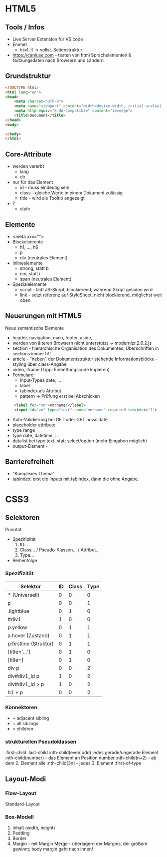 # HTML5

## Tools / Infos
* Live Server Extension für VS code
* Emmet
  * `html:5` -> vollst. Seitenstruktur 
* https://caniuse.com - testen von html Sprachelementen & Nutzungsdaten nach Browsern und Ländern

## Grundstruktur
```html
<!DOCTYPE html>
<html lang="en">
<head>
    <meta charset="UTF-8">
    <meta name="viewport" content="width=device-width, initial-scale=1.0">
    <meta http-equiv="X-UA-Compatible" content="ie=edge">
    <title>Document</title>
</head>
<body>
    
</body>
</html>
```

## Core-Attribute
* werden vererbt
  * lang
  * dir
* nur für das Element
  * id - muss eindeutig sein
  * class - gleiche Werte in einem Dokument zulässig
  * title - wird als Tooltip angezeigt
* ?
  * style

## Elemente
* \<meta xxx=""> 
* Blockelemente
  * h1, ..., h6
  * p
  * div (neutrales Element)
* Inlineelemente
  * strong, statt b
  * em, statt i
  * span (neutrales Element)
* Spezialelemente
  * script - lädt JS-Skript, blockierend, während Skript geladen wird
  * link - setzt referenz auf StyleSheet, nicht blockierend, möglichst weit oben

## Neuerungen mit HTML5
Neue semantische Elemente

* header, navigation, main, footer, aside, ...
* werden von älteren Browsern nicht unterstützt -> modernizr.2.6.2.js
* section - hierarchische Organisation des Dokumentes, Überschriften in sections immer h1!
* article - "neben" der Dokumentstruktur stehende Informationsblöcke - styling über class-Angabe
* video, iframe (Tipp: Einbettungscode kopieren)
* Formulare: 
  * Input-Types date, ...
  * label
  * tabindex als Attribut
  * pattern -> Prüfung erst bei Abschicken

```html
    <label for="vn">Vorname:</label>  
    <input id="vn" type="text" name="vorname" required tabindex="1">
```

  * Auto-Validierung bei GET oder GET novalidate
  * placeholder attribute
  * type range
  * type date, datetime, ...
  * datalist bei type text, statt select/option (mehr Eingaben möglich)
  * output-Element - 

## Barrierefreiheit
* "Komplexes Thema"
* tabindex: erst die Inputs mit tabindex, dann die ohne Angabe.

# CSS3

## Selektoren

Priorität:
* Spezifizität
  1. ID...
  1. Class... / Pseudo-Klassen... / Attribut...
  1. Type...
* Reihenfolge

### Spezifizität
Selektor        | ID | Class | Type
----------------|----|-------|------
* (Universell)  | 0  | 0     | 0
p               | 0  | 0     | 1
.lightblue      | 0  | 1     | 0
\#div1          | 1  | 0     | 0
p.yellow        | 0  | 1     | 1
a:hover (Zustand)        | 0  | 1     | 1
p:firstline (Struktur)    | 0  | 1     | 1
[title='...']   | 0  | 1     | 0
[title=]        | 0  | 1     | 0
div p           | 0  | 0     | 2
div#div1_id p   | 1  | 0     | 2
div#div1_id > p | 1  | 0     | 2
h1 + p          | 0  | 0     | 2
 
### Konnektoren
* \+ adjacent sibling
* ~ all siblings
* \> children


### strukturellen Pseudoklassen

:first-child
:last-child
:nth-child(even|odd) jedes gerade/ungerade Element
:nth-child(number) - das Element an Position number
:nth-child(n+2) - ab dem 2. Element alle
:nth-child(3n) - jedes 3. Element
:first-of-type

 
## Layout-Modi

### Flow-Layout

Standard-Layout

### Box-Modell

1. Inhalt (width, height)
1. Padding
1. Border
1. Margin - mit Margin Merge - überlagern der Margins, der größere gewinnt; body margin geht nach innen! 




